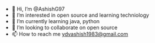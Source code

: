 - 👋 Hi, I’m @AshishG97
- 👀 I’m interested in open source and learning techniology
- 🌱 I’m currently learning java, python 
- 💞️ I’m looking to collaborate on open source
- 📫 How to reach me ydvashish1983@gmail.com

<!---
AshishG97/AshishG97 is a ✨ special ✨ repository because its `README.md` (this file) appears on your GitHub profile.
You can click the Preview link to take a look at your changes.
--->

